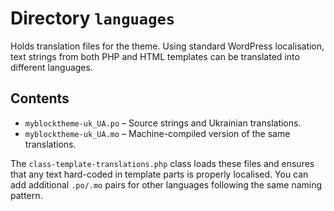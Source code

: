 # Directory `languages`

Holds translation files for the theme. Using standard WordPress localisation, text strings from both PHP and HTML templates can be translated into different languages.

## Contents

- `myblocktheme-uk_UA.po` – Source strings and Ukrainian translations.
- `myblocktheme-uk_UA.mo` – Machine-compiled version of the same translations.

The `class-template-translations.php` class loads these files and ensures that any text hard-coded in template parts is properly localised. You can add additional `.po/.mo` pairs for other languages following the same naming pattern.
